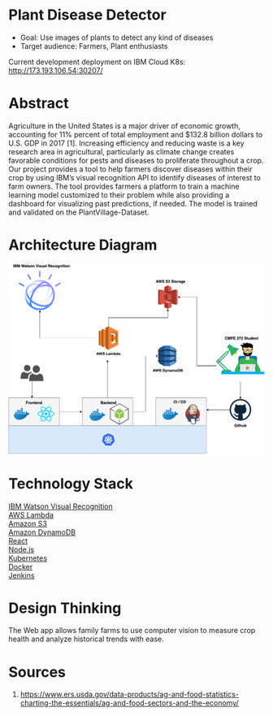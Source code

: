 # Plant Disease Detector

- Goal: Use images of plants to detect any kind of diseases
- Target audience: Farmers, Plant enthusiasts

Current development deployment on IBM Cloud K8s: http://173.193.106.54:30207/

# Abstract

Agriculture in the United States is a major driver of economic growth, accounting for 11% percent of total employment and $132.8 billion dollars to U.S. GDP in 2017 [1]. Increasing efficiency and reducing waste is a key research area in agricultural, particularly as climate change creates favorable conditions for pests and diseases to proliferate throughout a crop. Our project provides a tool to help farmers discover diseases within their crop by using IBM’s visual recognition API to identify diseases of interest to farm owners. The tool provides farmers a platform to train a machine learning model customized to their problem while also providing a dashboard for visualizing past predictions, if needed. The model is trained and validated on the PlantVillage-Dataset.

# Architecture Diagram

![Diagram](/architecture_diagram.png)

# Technology Stack

[IBM Watson Visual Recognition](https://www.ibm.com/watson/services/visual-recognition/)<br />
[AWS Lambda](https://aws.amazon.com/lambda/)<br />
[Amazon S3](https://aws.amazon.com/s3/)<br />
[Amazon DynamoDB](https://aws.amazon.com/dynamodb/)<br />
[React](https://reactjs.org/)<br />
[Node.js](https://nodejs.org/)<br />
[Kubernetes](https://kubernetes.io/)<br />
[Docker](https://www.docker.com/)<br />
[Jenkins](https://jenkins.io/)

# Design Thinking
The Web app allows family farms to use computer vision to measure crop health and analyze historical trends with ease.

# Sources 

1. https://www.ers.usda.gov/data-products/ag-and-food-statistics-charting-the-essentials/ag-and-food-sectors-and-the-economy/
